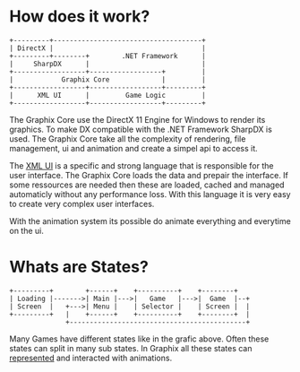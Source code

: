 # How does it work?

```text
+---------+-------------------------------------+
| DirectX |                                     |
+---------+--------+        .NET Framework      |
|     SharpDX      |                            |
+------------------+------------------+         |
|            Graphix Core             |         |
+------------------+------------------+---------+
|      XML UI      |         Game Logic         |
+------------------+------------------+---------+
```

The Graphix Core use the DirectX 11 Engine for Windows to render its graphics. To make DX compatible with the .NET
Framework SharpDX is used. The Graphix Core take all the complexity of rendering, file management, ui and animation and create
a simpel api to access it.

The [XML UI](ui/index.md) is a specific and strong language that is responsible for the user interface.
The Graphix Core loads the data and prepair the interface. If some ressources are needed then these are loaded, cached
and managed automaticly without any performance loss. With this language it is very easy to create very complex
user interfaces.

With the animation system its possible do animate everything and everytime on the ui.

# Whats are States?

```text
+---------+        +------+    +----------+    +--------+
| Loading |------->| Main |--->|   Game   |--->|  Game  |--+
| Screen  |   +--->| Menu |    | Selector |    | Screen |  |
+---------+   |    +------+    +----------+    +--------+  |
              +--------------------------------------------+
```

Many Games have different states like in the grafic above. Often these states can split in many sub states.
In Graphix all these states can [represented](ui/status.md) and interacted with animations.